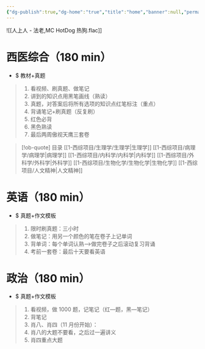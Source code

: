 ```yaml
---
{"dg-publish":true,"dg-home":"true","title":"home","banner":null,"permalink":"/1-西综项目/考研目录/","tags":["gardenEntry"],"dgPassFrontmatter":true,"noteIcon":"","created":"2024-07-09T18:29:51.266+08:00","updated":"2024-07-23T14:33:33.467+08:00"}
---
```


![[人上人 - 法老,MC HotDog 热狗.flac]]
# 西医综合（180 min）
- $ 教材+真题
>1. 看视频、刷真题、做笔记
>	1. 讲到的知识点用黑笔画线（熟读）
>	2. 真题，对答案后将所有选项的知识点红笔标注（重点）
>2. 背诵笔记+刷真题（反复刷）
>	1. 红色必背
>	2. 黑色熟读
>3. 最后两周傲视天鹰三套卷

> [!ob-quote] 目录
[[1-西综项目/生理学/生理学\|生理学]]
[[1-西综项目/病理学/病理学\|病理学]]
[[1-西综项目/内科学/内科学\|内科学]]
[[1-西综项目/外科学/外科学\|外科学]]
[[1-西综项目/生物化学/生物化学\|生物化学]]
[[1-西综项目/人文精神\|人文精神]]


# 英语（180 min）
- $ 真题+作文模板
>1. 限时刷真题：三小时
>2. 做笔记：用另一个颜色的笔在卷子上记单词
>3. 背单词：每个单词认熟——>做完卷子之后滚动复习背诵
>4. 考前一套卷：最后十天要看英语


# 政治（180 min）
- $ 真题+作文模板
>1. 看视频，做 1000 题，记笔记（红—题，黑—笔记）
>2. 背笔记
>3. 肖八、肖四（11 月份开始）：
>	1. 肖八的大题不要看，之后过一遍讲义
>	2. 肖四重点大题
 






